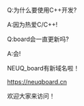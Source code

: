 Q:为什么要使用C++开发?

A:因为热爱C/C++!

Q:board会一直更新吗?

A:会!

NEUQ_board有新域名啦！

https://neuqboard.cn

欢迎大家来访问！
